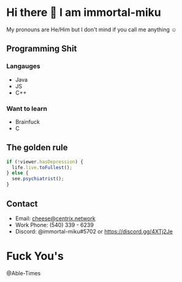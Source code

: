 # Hi there 👋 I am immortal-miku 

<!--
**immortal-miku/immortal-miku** is a ✨ _special_ ✨ repository because its `README.md` (this file) appears on your GitHub profile.
!-->
My pronouns are He/Him but I don't mind if you call me anything ☺

## Programming Shit

### Langauges
- Java
- JS
- C++
### Want to learn
- Brainfuck
- C

## The golden rule
```js
if (!viewer.hasDepression) {
  life.live.toFullest();
} else {
  see.psychiatrist();
}

```

## Contact
- Email: cheese@centrix.network
- Work Phone: (540) 339 - 6239
- Discord: @immortal-miku#5702 or https://discord.gg/4XTj2Je

# Fuck You's
@Able-Times
